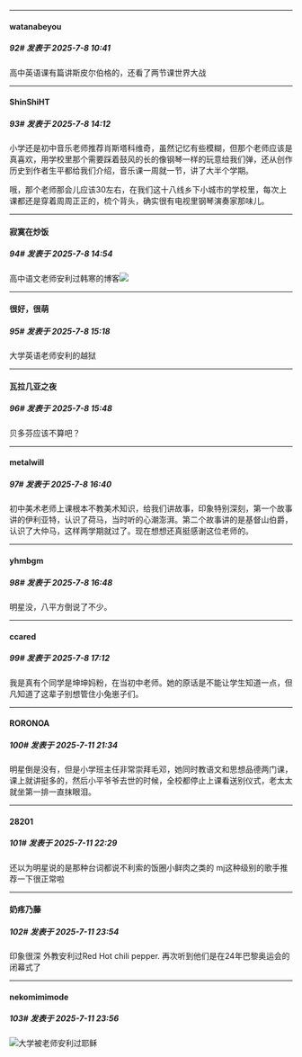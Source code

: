 ﻿
*****

####  watanabeyou  
##### 92#       发表于 2025-7-8 10:41

高中英语课有篇讲斯皮尔伯格的，还看了两节课世界大战

*****

####  ShinShiHT  
##### 93#       发表于 2025-7-8 14:12

小学还是初中音乐老师推荐肖斯塔科维奇，虽然记忆有些模糊，但那个老师应该是真喜欢，用学校里那个需要踩着鼓风的长的像钢琴一样的玩意给我们弹，还从创作历史到作者生平都给我们介绍，音乐课一周就一节，讲了大半个学期。

哦，那个老师那会儿应该30左右，在我们这十八线乡下小城市的学校里，每次上课都还是穿着周周正正的，梳个背头，确实很有电视里钢琴演奏家那味儿。

*****

####  寂寞在炒饭  
##### 94#       发表于 2025-7-8 14:54

高中语文老师安利过韩寒的博客<img src="https://static.stage1st.com/image/smiley/face2017/034.png" referrerpolicy="no-referrer">

*****

####  很好，很萌  
##### 95#       发表于 2025-7-8 15:18

大学英语老师安利的越狱

*****

####  瓦拉几亚之夜  
##### 96#       发表于 2025-7-8 15:48

贝多芬应该不算吧？

*****

####  metalwill  
##### 97#       发表于 2025-7-8 16:40

初中美术老师上课根本不教美术知识，给我们讲故事，印象特别深刻，第一个故事讲的伊利亚特，认识了荷马，当时听的心潮澎湃。第二个故事讲的是基督山伯爵，认识了大仲马，这样两学期就过了。现在想想还真挺感谢这位老师的。

*****

####  yhmbgm  
##### 98#       发表于 2025-7-8 16:48

明星没，八平方倒说了不少。

*****

####  ccared  
##### 99#       发表于 2025-7-8 17:12

我是真有个同学是坤坤妈粉，在当初中老师。她的原话是不能让学生知道一点，但凡知道了这辈子别想管住小兔崽子们。

*****

####  RORONOA  
##### 100#       发表于 2025-7-11 21:34

明星倒是没有，但是小学班主任非常崇拜毛邓，她同时教语文和思想品德两门课，课上就讲挺多的，然后小平爷爷去世的时候，全校都停止上课看送别仪式，老太太就坐第一排一直抹眼泪。


*****

####  28201  
##### 101#       发表于 2025-7-11 22:29

还以为明星说的是那种台词都说不利索的饭圈小鲜肉之类的
mj这种级别的歌手推荐一下很正常啦


*****

####  奶疼乃藤  
##### 102#       发表于 2025-7-11 23:54

印象很深 外教安利过Red Hot chili pepper. 再次听到他们是在24年巴黎奥运会的闭幕式了


*****

####  nekomimimode  
##### 103#       发表于 2025-7-11 23:56

<img src="https://static.stage1st.com/image/smiley/face2017/067.png" referrerpolicy="no-referrer">大学被老师安利过耶稣

